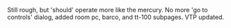 Still rough, but 'should' operate more like the mercury.  No more 'go to controls' dialog, added room pc, barco, and tt-100 subpages.  VTP updated.
  
  
